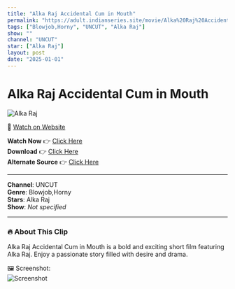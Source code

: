 ```yaml
---
title: "Alka Raj Accidental Cum in Mouth"
permalink: "https://adult.indianseries.site/movie/Alka%20Raj%20Accidental%20Cum%20in%20Mouth"
tags: ["Blowjob,Horny", "UNCUT", "Alka Raj"]
show: ""
channel: "UNCUT"
star: ["Alka Raj"]
layout: post
date: "2025-01-01"
---
```


# Alka Raj Accidental Cum in Mouth

![Alka Raj](https://shorts.desisins.com/wp-content/uploads/2023/08/Alka-Raj-Blowjob-DesiSins.com_.jpg)

🔗 [Watch on Website](https://adult.indianseries.site/movie/Alka%20Raj%20Accidental%20Cum%20in%20Mouth)

**Watch Now** 👉 [Click Here](https://adult.indianseries.site/movie/Alka%20Raj%20Accidental%20Cum%20in%20Mouth)  
**Download** 👉 [Click Here](https://adult.indianseries.site/movie/Alka%20Raj%20Accidental%20Cum%20in%20Mouth)  
**Alternate Source** 👉 [Click Here](https://adult.indianseries.site/movie/Alka%20Raj%20Accidental%20Cum%20in%20Mouth)

---

**Channel**: UNCUT  
**Genre**: Blowjob,Horny  
**Stars**: Alka Raj  
**Show**: *Not specified*

---

### 🔥 About This Clip

Alka Raj Accidental Cum in Mouth is a bold and exciting short film featuring Alka Raj. Enjoy a passionate story filled with desire and drama.
 
🖼️ Screenshot:  
![Screenshot](https://shorts.desisins.com/wp-content/uploads/2023/08/Alka-Raj-Blowjob-DesiSins.com_.jpg)
